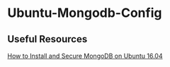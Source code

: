 # Ubuntu-Mongodb-Config

## Useful Resources
[How to Install and Secure MongoDB on Ubuntu 16.04](https://www.digitalocean.com/community/tutorials/how-to-install-and-secure-mongodb-on-ubuntu-16-04)
